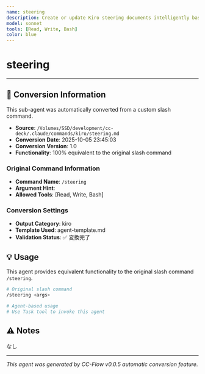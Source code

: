 ```yaml
---
name: steering
description: Create or update Kiro steering documents intelligently based on project state
model: sonnet
tools: [Read, Write, Bash]
color: blue
---
```


# steering



---

## 🔄 Conversion Information

This sub-agent was automatically converted from a custom slash command.

- **Source**: `/Volumes/SSD/development/cc-deck/.claude/commands/kiro/steering.md`
- **Conversion Date**: 2025-10-05 23:45:03
- **Conversion Version**: 1.0
- **Functionality**: 100% equivalent to the original slash command

### Original Command Information

- **Command Name**: `/steering`
- **Argument Hint**: <args>
- **Allowed Tools**: [Read, Write, Bash]

### Conversion Settings

- **Output Category**: kiro
- **Template Used**: agent-template.md
- **Validation Status**: ✅ 変換完了

## 💡 Usage

This agent provides equivalent functionality to the original slash command `/steering`.

```bash
# Original slash command
/steering <args>

# Agent-based usage
# Use Task tool to invoke this agent
```

## ⚠️ Notes

なし

---

_This agent was generated by CC-Flow v0.0.5 automatic conversion feature._

